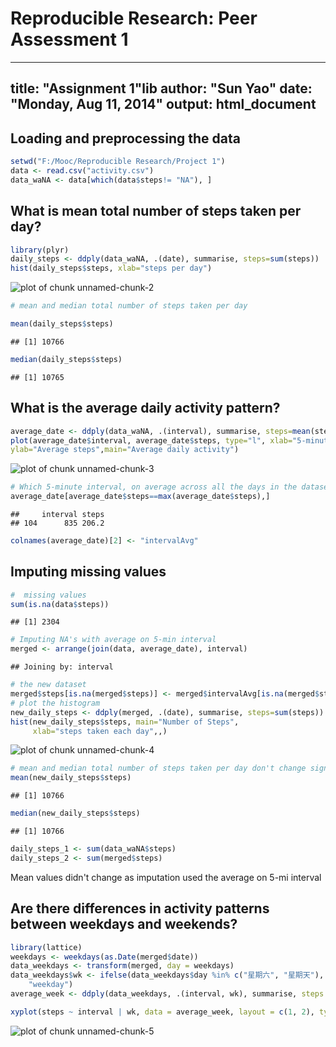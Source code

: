 # Reproducible Research: Peer Assessment 1
---
title: "Assignment 1"lib
author: "Sun Yao"
date: "Monday, Aug 11, 2014"
output: html_document
---

## Loading and preprocessing the data

```r
setwd("F:/Mooc/Reproducible Research/Project 1")
data <- read.csv("activity.csv")
data_waNA <- data[which(data$steps!= "NA"), ]
```
## What is mean total number of steps taken per day?

```r
library(plyr)
daily_steps <- ddply(data_waNA, .(date), summarise, steps=sum(steps))
hist(daily_steps$steps, xlab="steps per day")
```

![plot of chunk unnamed-chunk-2](figure/unnamed-chunk-2.png) 

```r
# mean and median total number of steps taken per day

mean(daily_steps$steps)
```

```
## [1] 10766
```

```r
median(daily_steps$steps)
```

```
## [1] 10765
```
## What is the average daily activity pattern?

```r
average_date <- ddply(data_waNA, .(interval), summarise, steps=mean(steps))
plot(average_date$interval, average_date$steps, type="l", xlab="5-minute interval", 
ylab="Average steps",main="Average daily activity")
```

![plot of chunk unnamed-chunk-3](figure/unnamed-chunk-3.png) 

```r
# Which 5-minute interval, on average across all the days in the dataset, contains the maximum number of steps?
average_date[average_date$steps==max(average_date$steps),]
```

```
##     interval steps
## 104      835 206.2
```

```r
colnames(average_date)[2] <- "intervalAvg"
```
## Imputing missing values

```r
#  missing values
sum(is.na(data$steps))
```

```
## [1] 2304
```

```r
# Imputing NA's with average on 5-min interval
merged <- arrange(join(data, average_date), interval)
```

```
## Joining by: interval
```

```r
# the new dataset 
merged$steps[is.na(merged$steps)] <- merged$intervalAvg[is.na(merged$steps)]
# plot the histogram
new_daily_steps <- ddply(merged, .(date), summarise, steps=sum(steps))
hist(new_daily_steps$steps, main="Number of Steps", 
     xlab="steps taken each day",,)
```

![plot of chunk unnamed-chunk-4](figure/unnamed-chunk-4.png) 

```r
# mean and median total number of steps taken per day don't change significantly
mean(new_daily_steps$steps)
```

```
## [1] 10766
```

```r
median(new_daily_steps$steps)
```

```
## [1] 10766
```

```r
daily_steps_1 <- sum(data_waNA$steps)
daily_steps_2 <- sum(merged$steps)
```
Mean values didn't change as imputation used the average on 5-mi interval

## Are there differences in activity patterns between weekdays and weekends?

```r
library(lattice)
weekdays <- weekdays(as.Date(merged$date))
data_weekdays <- transform(merged, day = weekdays)
data_weekdays$wk <- ifelse(data_weekdays$day %in% c("星期六", "星期天"), "weekend", 
    "weekday")
average_week <- ddply(data_weekdays, .(interval, wk), summarise, steps = mean(steps))

xyplot(steps ~ interval | wk, data = average_week, layout = c(1, 2), type = "l")
```

![plot of chunk unnamed-chunk-5](figure/unnamed-chunk-5.png) 
